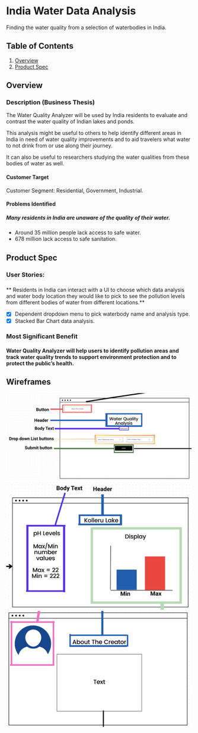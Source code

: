 # India Water Data Analysis

Finding the water quality from a selection of waterbodies in India.

## Table of Contents
1. [Overview](#overview)
1. [Product Spec](#product-spec)

## Overview
### Description (Business Thesis)
The Water Quality Analyzer will be used by India residents to evaluate and contrast the water quality of Indian lakes and ponds.

This analysis might be useful to others to help identify different areas in India in need of water quality improvements and to aid travelers what water to not drink from or use along their journey. 

It can also be useful to researchers studying the water qualities from these bodies of water as well.

#### Customer Target
Customer Segment: Residential, Government, Industrial.

#### Problems Identified
#####  Many residents in India are unaware of the quality of their water.
* Around 35 million people lack access to safe water.
* 678 million lack access to safe sanitation.

## Product Spec
### User Stories:
###
**  Residents in India can interact with a UI to choose which data analysis and water body location they would like to pick to see the pollution levels from different bodies of water from different locations.**
* [x] Dependent dropdown menu to pick waterbody name and analysis type.
* [x] Stacked Bar Chart data analysis.
### Most Significant Benefit
#### Water Quality Analyzer will help users to identify pollution areas and track water quality trends to support environment protection and to protect the public’s health.

## Wireframes
<img src="wireframe1.png" alt="Wireframe Image" width="500">
<img src="Wireframe2.png" alt="Wireframe Image" width="500">
<img src="wireframe3.png" alt="Wireframe Image" width="500">





